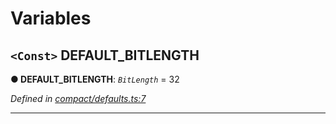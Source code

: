 

# Variables

<a id="default_bitlength"></a>

## `<Const>` DEFAULT_BITLENGTH

**● DEFAULT_BITLENGTH**: *`BitLength`* = 32

*Defined in [compact/defaults.ts:7](https://github.com/polkadot-js/common/blob/148f956/packages/util/src/compact/defaults.ts#L7)*

___

